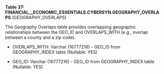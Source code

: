 **Table 37: FINANCIAL__ECONOMIC_ESSENTIALS.CYBERSYN.GEOGRAPHY_OVERLAPS** (GEOGRAPHY_OVERLAPS)

The Geography Overlaps table provides overlapping geographic relationships between the GEO_ID and OVERLAPS_WITH (e.g., overlap between a county and a zip code).

- OVERLAPS_WITH: Varchar (16777216) - GEO_ID from GEOGRAPHY_INDEX table (Nullable: YES)

- GEO_ID: Varchar (16777216) - GEO_ID from GEOGRAPHY_INDEX table (Nullable: YES)

